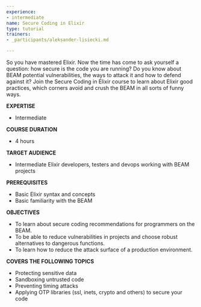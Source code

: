 ```yaml
---
experience:
- intermediate
name: Secure Coding in Elixir
type: tutorial
trainers:
- _participants/aleksander-lisiecki.md

---
```

So you have mastered Elixir. Now the time has come to ask yourself a question: how secure is the code you are running? Do you know about BEAM potential vulnerabilities, the ways to attack it and how to defend against it? Join the Secure Coding in Elixir course to learn about Elixir good practices, which corners avoid and crush the BEAM in all sorts of funny ways.

**EXPERTISE**

* Intermediate

**COURSE DURATION**

* 4 hours

**TARGET AUDIENCE**

* Intermediate Elixir developers, testers and devops working with BEAM projects

**PREREQUISITES**

* Basic Elixir syntax and concepts
* Basic familiarity with the BEAM

**OBJECTIVES**

* To learn about secure coding recommendations for programmers on the BEAM.
* To be able to reduce vulnerabilities in projects and choose robust alternatives to dangerous functions.
* To learn how to reduce the attack surface of a production environment.

**COVERS THE FOLLOWING TOPICS**

* Protecting sensitive data
* Sandboxing untrusted code
* Preventing timing attacks
* Applying OTP libraries (ssl, inets, crypto and others) to secure your code
